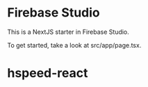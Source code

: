 # Firebase Studio

This is a NextJS starter in Firebase Studio.

To get started, take a look at src/app/page.tsx.
# hspeed-react
